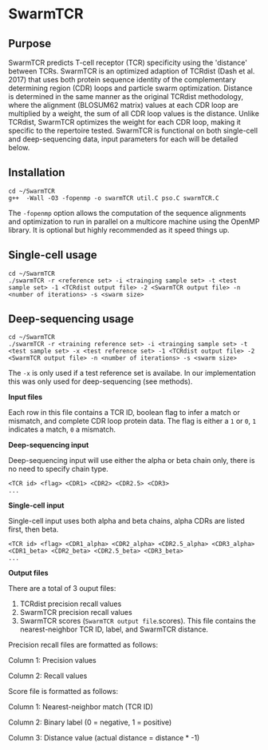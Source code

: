 # SwarmTCR
## Purpose
SwarmTCR predicts T-cell receptor (TCR) specificity using the 'distance' between TCRs. SwarmTCR is an optimized adaption of TCRdist (Dash et al. 2017) that uses both protein sequence identity of the complementary determining region (CDR) loops and particle swarm optimization. Distance is determined in the same manner as the original TCRdist methodology, where the alignment (BLOSUM62 matrix) values at each CDR loop are multiplied by a weight, the sum of all CDR loop values is the distance. Unlike TCRdist, SwarmTCR optimizes the weight for each CDR loop, making it specific to the repertoire tested. SwarmTCR is functional on both single-cell and deep-sequencing data, input parameters for each will be detailed below.

## Installation
```console
cd ~/SwarmTCR
g++  -Wall -O3 -fopenmp -o swarmTCR util.C pso.C swarmTCR.C
```
The ```-fopenmp``` option allows the computation of the sequence alignments and optimization to run in parallel on a multicore machine using the OpenMP library. It is optional but highly recommended as it speed things up.

## Single-cell usage
```console
cd ~/SwarmTCR
./swarmTCR -r <reference set> -i <trainging sample set> -t <test sample set> -1 <TCRdist output file> -2 <SwarmTCR output file> -n <number of iterations> -s <swarm size>
```

## Deep-sequencing usage
```console
cd ~/SwarmTCR
./swarmTCR -r <training reference set> -i <trainging sample set> -t <test sample set> -x <test reference set> -1 <TCRdist output file> -2 <SwarmTCR output file> -n <number of iterations> -s <swarm size>
```

The ```-x``` is only used if a test reference set is availabe. In our implementation this was only used for deep-sequencing (see methods).

**Input files**

Each row in this file contains a TCR ID, boolean flag to infer a match or mismatch, and complete CDR loop protein data. The flag is either a ```1``` or ```0```, ```1``` indicates a match, ```0``` a mismatch.

**Deep-sequencing input**

Deep-sequencing input will use either the alpha or beta chain only, there is no need to specify chain type.
```
<TCR id> <flag> <CDR1> <CDR2> <CDR2.5> <CDR3>
...
```

**Single-cell input**

Single-cell input uses both alpha and beta chains, alpha CDRs are listed first, then beta.
```
<TCR id> <flag> <CDR1_alpha> <CDR2_alpha> <CDR2.5_alpha> <CDR3_alpha> <CDR1_beta> <CDR2_beta> <CDR2.5_beta> <CDR3_beta>
...
```

**Output files**

There are a total of 3 ouput files:
1) TCRdist precision recall values
2) SwarmTCR precision recall values
3) SwarmTCR scores (```SwarmTCR output file```.scores). This file contains the nearest-neighbor TCR ID, label, and SwarmTCR distance. 

Precision recall files are formatted as follows:

Column 1: Precision values

Column 2: Recall values
  
  
Score file is formatted as follows:

Column 1: Nearest-neighbor match (TCR ID) 

Column 2: Binary label (0 = negative, 1 = positive)

Column 3: Distance value (actual distance = distance * -1)

